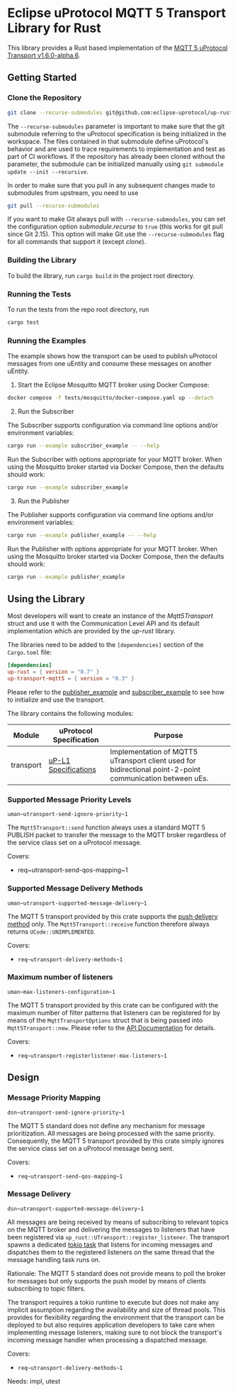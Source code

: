 # Eclipse uProtocol MQTT 5 Transport Library for Rust

This library provides a Rust based implementation of the [MQTT 5 uProtocol Transport v1.6.0-alpha.6](https://github.com/eclipse-uprotocol/up-spec/blob/v1.6.0-alpha.6/up-l1/mqtt_5.adoc).

## Getting Started

### Clone the Repository

```sh
git clone --recurse-submodules git@github.com:eclipse-uprotocol/up-rust
```

The `--recurse-submodules` parameter is important to make sure that the git submodule referring to the uProtocol specification is being initialized in the workspace. The files contained in that submodule define uProtocol's behavior and are used to trace requirements to implementation and test as part of CI workflows.
If the repository has already been cloned without the parameter, the submodule can be initialized manually using `git submodule update --init --recursive`.

In order to make sure that you pull in any subsequent changes made to submodules from upstream, you need to use

```sh
git pull --recurse-submodules
```

If you want to make Git always pull with `--recurse-submodules`, you can set the configuration option *submodule.recurse* to `true` (this works for git pull since Git 2.15). This option will make Git use the `--recurse-submodules` flag for all commands that support it (except *clone*).

### Building the Library

To build the library, run `cargo build` in the project root directory.

### Running the Tests

To run the tests from the repo root directory, run
```bash
cargo test
```

### Running the Examples

The example shows how the transport can be used to publish uProtocol messages from one uEntity and consume these messages on another uEntity.

1. Start the Eclipse Mosquitto MQTT broker using Docker Compose:

```bash
docker compose -f tests/mosquitto/docker-compose.yaml up --detach
```

2. Run the Subscriber

The Subscriber supports configuration via command line options and/or environment variables:

```bash
cargo run --example subscriber_example -- --help
```

Run the Subscriber with options appropriate for your MQTT broker. When using the Mosquitto broker started via Docker Compose, then the defaults should work:

```bash
cargo run --example subscriber_example
```

3. Run the Publisher

The Publisher supports configuration via command line options and/or environment variables:

```bash
cargo run --example publisher_example -- --help
```

Run the Publisher with options appropriate for your MQTT broker. When using the Mosquitto broker started via Docker Compose, then the defaults should work:

```bash
cargo run --example publisher_example
```

## Using the Library

Most developers will want to create an instance of the *Mqtt5Transport* struct and use it with the Communication Level API and its default implementation
which are provided by the *up-rust* library.

The libraries need to be added to the `[dependencies]` section of the `Cargo.toml` file:

```toml
[dependencies]
up-rust = { version = "0.7" }
up-transport-mqtt5 = { version = "0.3" }
```

Please refer to the [publisher_example](/examples/publisher_example.rs) and [subscriber_example](/examples/subscriber_example.rs) to see how to initialize and use the transport.

The library contains the following modules:

| Module    | uProtocol Specification                                                                                 | Purpose                                                                                                   |
| --------- | ------------------------------------------------------------------------------------------------------- | --------------------------------------------------------------------------------------------------------- |
| transport | [uP-L1 Specifications](https://github.com/eclipse-uprotocol/uprotocol-spec/blob/v1.6.0-alpha.6/up-l1/README.adoc) | Implementation of MQTT5 uTransport client used for bidirectional point-2-point communication between uEs. |

### Supported Message Priority Levels
`uman~utransport-send-ignore-priority~1`

The `Mqtt5Transport::send` function always uses a standard MQTT 5 PUBLISH packet to transfer the message to the MQTT broker regardless of the service class set on a uProtocol message.

Covers:
- req~utransport-send-qos-mapping~1

### Supported Message Delivery Methods
`uman~utransport-supported-message-delivery~1`

The MQTT 5 transport provided by this crate supports the [push delivery method](https://github.com/eclipse-uprotocol/up-spec/blob/v1.6.0-alpha.6/up-l1/README.adoc#5-message-delivery) only.
The `Mqtt5Transport::receive` function therefore always returns `UCode::UNIMPLEMENTED`.

Covers:
- `req~utransport-delivery-methods~1`

### Maximum number of listeners
`uman~max-listeners-configuration~1`

The MQTT 5 transport provided by this crate can be configured with the maximum number of filter patterns that listeners can be registered for by means of the `MqttTransportOptions` struct that is being passed into `Mqtt5Transport::new`.
Please refer to the [API Documentation](https://docs.rs/up-transport-mqtt5/) for details.

Covers:
- `req~utransport-registerlistener-max-listeners~1`

## Design

### Message Priority Mapping
`dsn~utransport-send-ignore-priority~1`

The MQTT 5 standard does not define any mechanism for message prioritization. All messages are being processed with the same priority.
Consequently, the MQTT 5 transport provided by this crate simply ignores the service class set on a uProtocol message being sent.

Covers:
- `req~utransport-send-qos-mapping~1`

### Message Delivery
`dsn~utransport-supported-message-delivery~1`

All messages are being received by means of subscribing to relevant topics on the MQTT broker and delivering the messages to listeners that have been registered via `up_rust::UTransport::register_listener`.
The transport spawns a dedicated [tokio task](https://tokio.rs/tokio/tutorial/spawning#tasks) that listens for incoming messages and dispatches them to the registered listeners on the same thread that the message handling task runs on.

Rationale:
The MQTT 5 standard does not provide means to poll the broker for messages but only supports the push model by means of clients subscribing to topic filters.

The transport requires a tokio runtime to execute but does not make any implicit assumption regarding the availability and size of thread pools. This provides for flexibility regarding the environment that the transport can be deployed to but also requires application developers to take care when implementing message listeners, making sure to not block the transport's incoming message handler when processing a dispatched message.

Covers:
- `req~utransport-delivery-methods~1`

Needs: impl, utest
